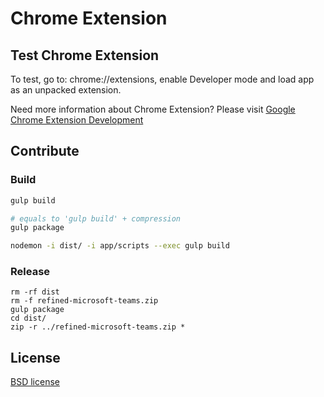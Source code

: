 # Chrome Extension

## Test Chrome Extension

To test, go to: chrome://extensions, enable Developer mode and load app as an unpacked extension.

Need more information about Chrome Extension? Please visit [Google Chrome Extension Development](http://developer.chrome.com/extensions/devguide.html)

## Contribute

### Build

```bash
gulp build
```

```bash
# equals to 'gulp build' + compression
gulp package
```

```bash
nodemon -i dist/ -i app/scripts --exec gulp build
```

### Release

```
rm -rf dist
rm -f refined-microsoft-teams.zip
gulp package
cd dist/
zip -r ../refined-microsoft-teams.zip *
```

## License

[BSD license](http://opensource.org/licenses/bsd-license.php)
